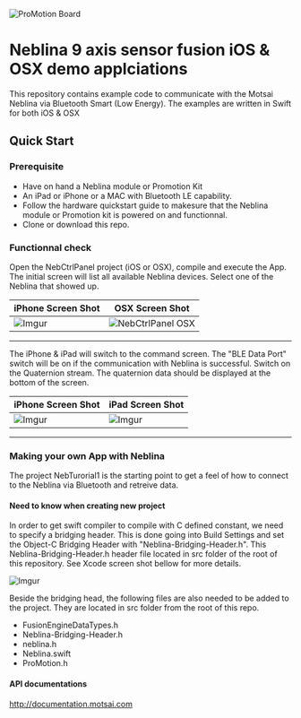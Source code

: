 
![ProMotion Board](http://i.imgur.com/FvKbWka.jpg)  


Neblina 9 axis sensor fusion iOS & OSX demo applciations
=========  

This repository contains example code to communicate with the Motsai Neblina via Bluetooth Smart (Low Energy).  The examples are written in Swift for both iOS & OSX


Quick Start
-----------

### Prerequisite

* Have on hand a Neblina module or Promotion Kit
* An iPad or iPhone or a MAC with Bluetooth LE capability.
* Follow the hardware quickstart guide to makesure that the Neblina module or Promotion kit is powered on and functionnal.
* Clone or download this repo.

### Functionnal check  
  
Open the NebCtrlPanel project (iOS or OSX), compile and execute the App.  The initial screen will list all available Neblina devices.  Select one of the Neblina that showed up.  
  
iPhone Screen Shot | OSX Screen Shot
---|---
![Imgur](http://i.imgur.com/yOCMsVQ.jpg)|![NebCtrlPanel OSX](http://i.imgur.com/RnfRS5b.png)

---  
  
The iPhone & iPad will switch to the command screen. The "BLE Data Port" switch will be on if the communication with Neblina is successful.  Switch on the Quaternion stream.  The quaternion data should be displayed at the bottom of the screen. 

iPhone Screen Shot | iPad Screen Shot
---|---
![Imgur](http://i.imgur.com/sde4YFf.jpg)|![Imgur](http://i.imgur.com/Mf73hrb.jpg)
---  
    
### Making your own App with Neblina  

The project NebTurorial1 is the starting point to get a feel of how to connect to the Neblina via Bluetooth and retreive data.   

#### Need to know when creating new project  

In order to get swift compiler to compile with C defined constant, we need to specify a bridging header.  This is done going into Build Settings and set the Object-C Bridging Header with "Neblina-Bridging-Header.h". This Neblina-Bridging-Header.h header file located in src folder of the root of this repository.  See Xcode screen shot bellow for more details.

![Imgur](http://i.imgur.com/CrLCeoW.png)  
  
Beside the bridging head, the following files are also needed to be added to the project. They are located in src folder from the root of this repo.    

* FusionEngineDataTypes.h
* Neblina-Bridging-Header.h
* neblina.h
* Neblina.swift
* ProMotion.h  
  
#### API documentations
  
http://documentation.motsai.com

